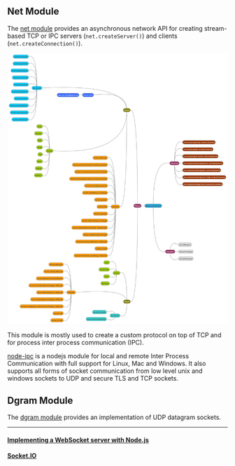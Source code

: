 ## Net Module
The [net module](https://nodejs.org/api/net.html) provides an asynchronous network API for creating stream-based TCP or IPC servers (`net.createServer()`) and clients (`net.createConnection()`).

![net-module](../images/net-module.png)

This module is mostly used to create a custom protocol on top of TCP and for process inter process communication (IPC).

[node-ipc](https://github.com/RIAEvangelist/node-ipc) is a nodejs module for local and remote Inter Process Communication with full support for Linux, Mac and Windows. It also supports all forms of socket communication from low level unix and windows sockets to UDP and secure TLS and TCP sockets.

## Dgram Module
The [dgram module](https://nodejs.org/api/dgram.html) provides an implementation of UDP datagram sockets.

---

#### [Implementing a WebSocket server with Node.js](https://medium.com/hackernoon/implementing-a-websocket-server-with-node-js-d9b78ec5ffa8)

#### [Socket.IO](https://socket.io/)
